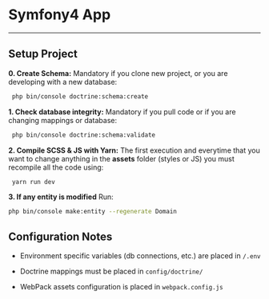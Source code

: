 # Symfony4 App #
------------------

## Setup Project ##

**0. Create Schema:** Mandatory if you clone new project, or you are developing with a new database:

```bash
 php bin/console doctrine:schema:create
```

**1. Check database integrity:** Mandatory if you pull code or if you are changing mappings or database: 

```bash
 php bin/console doctrine:schema:validate
```

**2. Compile SCSS & JS with Yarn:** The first execution and everytime that you want to change anything in the **assets** folder (styles or JS) you must recompile all the code using: 

```bash
 yarn run dev
```

**3. If any entity is modified** Run: 

```bash
php bin/console make:entity --regenerate Domain
``` 

## Configuration Notes ##

- Environment specific variables (db connections, etc.) are placed in ```/.env```

- Doctrine mappings must be placed in ```config/doctrine/```

- WebPack assets configuration is placed in ```webpack.config.js``` 

